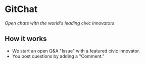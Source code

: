 GitChat
=======

*Open chats with the world's leading civic innovators*

## How it works

- We start an open Q&A "Issue" with a featured civic innovator.
- You post questions by adding a "Comment."
